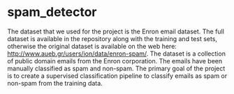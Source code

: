 # spam_detector
The dataset that we used for the project is the Enron email dataset. The full dataset is available in the repository along with the training and test sets,
otherwise the original dataset is available on the web here: http://www.aueb.gr/users/ion/data/enron-spam/. The dataset is a collection of public domain 
emails from the Enron corporation. The emails have been manually classified as spam and non-spam. The primary goal of the project is to create a supervised
classification pipeline to classify emails as spam or non-spam from the training data.
